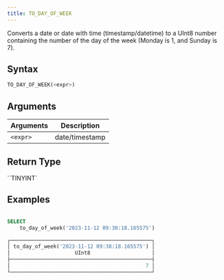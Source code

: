 ```yaml
---
title: TO_DAY_OF_WEEK
---
```


Converts a date or date with time (timestamp/datetime) to a UInt8 number containing the number of the day of the week (Monday is 1, and Sunday is 7).

## Syntax

```sql
TO_DAY_OF_WEEK(<expr>)
```

## Arguments

| Arguments | Description    |
|-----------|----------------|
| `<expr>`  | date/timestamp |

## Return Type

``TINYINT`

## Examples

```sql

SELECT
    to_day_of_week('2023-11-12 09:38:18.165575')

┌──────────────────────────────────────────────┐
│ to_day_of_week('2023-11-12 09:38:18.165575') │
│                     UInt8                    │
├──────────────────────────────────────────────┤
│                                            7 │
└──────────────────────────────────────────────┘
```
